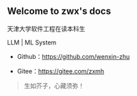 ## Welcome to zwx's docs 

天津大学软件工程在读本科生

LLM | ML System

- Github：<https://github.com/wenxin-zhu>

- Gitee：<https://gitee.com/zxmh>

> 生如芥子，心藏须弥！